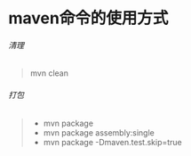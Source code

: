 # maven命令的使用方式
###### 清理
> mvn clean
###### 打包
> * mvn package
> * mvn package assembly:single
> * mvn package -Dmaven.test.skip=true
